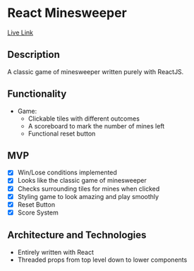 # React Minesweeper

[Live Link](https://john-huang-121.github.io/react_minesweeper/)

## Description
A classic game of minesweeper written purely with ReactJS.

## Functionality
  * Game:
    * Clickable tiles with different outcomes
    * A scoreboard to mark the number of mines left
    * Functional reset button

## MVP
  - [x] Win/Lose conditions implemented
  - [x] Looks like the classic game of minesweeper
  - [x] Checks surrounding tiles for mines when clicked
  - [x] Styling game to look amazing and play smoothly
  - [x] Reset Button
  - [x] Score System

## Architecture and Technologies
  - Entirely written with React
  - Threaded props from top level down to lower components